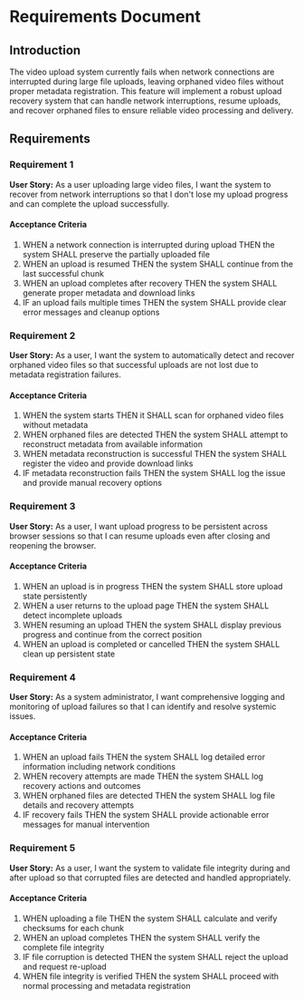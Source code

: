 # Requirements Document

## Introduction

The video upload system currently fails when network connections are interrupted during large file uploads, leaving orphaned video files without proper metadata registration. This feature will implement a robust upload recovery system that can handle network interruptions, resume uploads, and recover orphaned files to ensure reliable video processing and delivery.

## Requirements

### Requirement 1

**User Story:** As a user uploading large video files, I want the system to recover from network interruptions so that I don't lose my upload progress and can complete the upload successfully.

#### Acceptance Criteria

1. WHEN a network connection is interrupted during upload THEN the system SHALL preserve the partially uploaded file
2. WHEN an upload is resumed THEN the system SHALL continue from the last successful chunk
3. WHEN an upload completes after recovery THEN the system SHALL generate proper metadata and download links
4. IF an upload fails multiple times THEN the system SHALL provide clear error messages and cleanup options

### Requirement 2

**User Story:** As a user, I want the system to automatically detect and recover orphaned video files so that successful uploads are not lost due to metadata registration failures.

#### Acceptance Criteria

1. WHEN the system starts THEN it SHALL scan for orphaned video files without metadata
2. WHEN orphaned files are detected THEN the system SHALL attempt to reconstruct metadata from available information
3. WHEN metadata reconstruction is successful THEN the system SHALL register the video and provide download links
4. IF metadata reconstruction fails THEN the system SHALL log the issue and provide manual recovery options

### Requirement 3

**User Story:** As a user, I want upload progress to be persistent across browser sessions so that I can resume uploads even after closing and reopening the browser.

#### Acceptance Criteria

1. WHEN an upload is in progress THEN the system SHALL store upload state persistently
2. WHEN a user returns to the upload page THEN the system SHALL detect incomplete uploads
3. WHEN resuming an upload THEN the system SHALL display previous progress and continue from the correct position
4. WHEN an upload is completed or cancelled THEN the system SHALL clean up persistent state

### Requirement 4

**User Story:** As a system administrator, I want comprehensive logging and monitoring of upload failures so that I can identify and resolve systemic issues.

#### Acceptance Criteria

1. WHEN an upload fails THEN the system SHALL log detailed error information including network conditions
2. WHEN recovery attempts are made THEN the system SHALL log recovery actions and outcomes
3. WHEN orphaned files are detected THEN the system SHALL log file details and recovery attempts
4. IF recovery fails THEN the system SHALL provide actionable error messages for manual intervention

### Requirement 5

**User Story:** As a user, I want the system to validate file integrity during and after upload so that corrupted files are detected and handled appropriately.

#### Acceptance Criteria

1. WHEN uploading a file THEN the system SHALL calculate and verify checksums for each chunk
2. WHEN an upload completes THEN the system SHALL verify the complete file integrity
3. IF file corruption is detected THEN the system SHALL reject the upload and request re-upload
4. WHEN file integrity is verified THEN the system SHALL proceed with normal processing and metadata registration